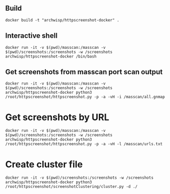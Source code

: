 ## Build
```
docker build -t "archwisp/httpscreenshot-docker" .
```

## Interactive shell
```
docker run -it -v $(pwd)/masscan:/masscan -v $(pwd)/screenshots:/screenshots -w /screenshots archwisp/httpscreenshot-docker /bin/bash
```

## Get screenshots from masscan port scan output
```
docker run -it -v $(pwd)/masscan:/masscan -v $(pwd)/screenshots:/screenshots -w /screenshots archwisp/httpscreenshot-docker python3 /root/httpscreenshot/httpscreenshot.py -p -a -vH -i /masscan/all.gnmap 
```

# Get screenshots by URL
```
docker run -it -v $(pwd)/masscan:/masscan -v $(pwd)/screenshots:/screenshots -w /screenshots archwisp/httpscreenshot-docker python3 /root/httpscreenshot/httpscreenshot.py -p -a -vH -l /masscan/urls.txt
```

# Create cluster file
```
docker run -it -v $(pwd)/screenshots:/screenshots -w /screenshots archwisp/httpscreenshot-docker python3 /root/httpscreenshot/screenshotClustering/cluster.py -d ./
```
